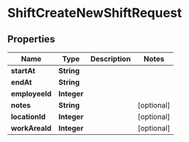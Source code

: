 

# ShiftCreateNewShiftRequest


## Properties

| Name | Type | Description | Notes |
|------------ | ------------- | ------------- | -------------|
|**startAt** | **String** |  |  |
|**endAt** | **String** |  |  |
|**employeeId** | **Integer** |  |  |
|**notes** | **String** |  |  [optional] |
|**locationId** | **Integer** |  |  [optional] |
|**workAreaId** | **Integer** |  |  [optional] |



